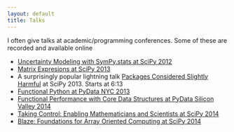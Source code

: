 ```yaml
---
layout: default
title: Talks
---
```


I often give talks at academic/programming conferences.  Some of these are
recorded and available online

*   [Uncertainty Modeling with SymPy.stats at SciPy 2012](http://www.youtube.com/watch?v=27su3TQ3BvQ)
*   [Matrix Expresions at SciPy 2013](http://pyvideo.org/video/2028/matrix-expressions-and-blaslapack-scipy-2013-pr)
*   A surprisingly popular lightning talk [Packages Considered
    Slightly Harmful](https://www.youtube.com/watch?v=ywHqIEv3xXg) at SciPy
    2013. Starts at 6:13
*   [Functional Python at PyData NYC 2013](https://vimeo.com/80096814)
*   [Functional Performance with Core Data Structures at PyData Silicon Valley 2014](https://www.youtube.com/watch?v=PpBK4zIaFLE)
*   [Taking Control: Enabling Mathematicians and Scientists at SciPy 2014](https://www.youtube.com/watch?v=QldxygVVj-s)
*   [Blaze: Foundations for Array Oriented Computing at SciPy 2014](https://www.youtube.com/watch?v=9HPR-1PdZUk)
